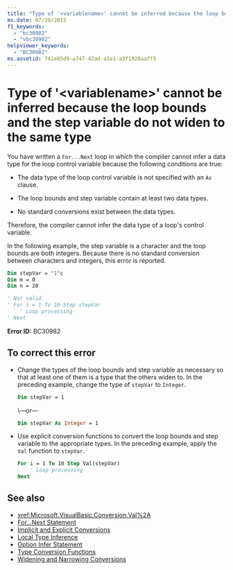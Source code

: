 ```yaml
---
title: "Type of '<variablename>' cannot be inferred because the loop bounds and the step variable do not widen to the same type"
ms.date: 07/20/2015
f1_keywords:
  - "bc30982"
  - "vbc30982"
helpviewer_keywords:
  - "BC30982"
ms.assetid: 741e85d9-a747-42ad-a1e1-a3f1928aaff5
---
```

# Type of '\<variablename>' cannot be inferred because the loop bounds and the step variable do not widen to the same type

You have written a `For...Next` loop in which the compiler cannot infer a data type for the loop control variable because the following conditions are true:

- The data type of the loop control variable is not specified with an `As` clause.

- The loop bounds and step variable contain at least two data types.

- No standard conversions exist between the data types.

 Therefore, the compiler cannot infer the data type of a loop's control variable.

 In the following example, the step variable is a character and the loop bounds are both integers. Because there is no standard conversion between characters and integers, this error is reported.

```vb
Dim stepVar = "1"c
Dim m = 0
Dim n = 20

' Not valid.
' For i = 1 To 10 Step stepVar
    ' Loop processing
' Next
```

**Error ID:** BC30982

## To correct this error

- Change the types of the loop bounds and step variable as necessary so that at least one of them is a type that the others widen to. In the preceding example, change the type of `stepVar` to `Integer`.

  ```vb
  Dim stepVar = 1
  ```

  \—or—

  ```vb
  Dim stepVar As Integer = 1
  ```

- Use explicit conversion functions to convert the loop bounds and step variable to the appropriate types. In the preceding example, apply the `Val` function to `stepVar`.

  ```vb
  For i = 1 To 10 Step Val(stepVar)
      ' Loop processing
  Next
  ```

## See also

- <xref:Microsoft.VisualBasic.Conversion.Val%2A>
- [For...Next Statement](../../../visual-basic/language-reference/statements/for-next-statement.md)
- [Implicit and Explicit Conversions](../../../visual-basic/programming-guide/language-features/data-types/implicit-and-explicit-conversions.md)
- [Local Type Inference](../../../visual-basic/programming-guide/language-features/variables/local-type-inference.md)
- [Option Infer Statement](../../../visual-basic/language-reference/statements/option-infer-statement.md)
- [Type Conversion Functions](../../../visual-basic/language-reference/functions/type-conversion-functions.md)
- [Widening and Narrowing Conversions](../../../visual-basic/programming-guide/language-features/data-types/widening-and-narrowing-conversions.md)
